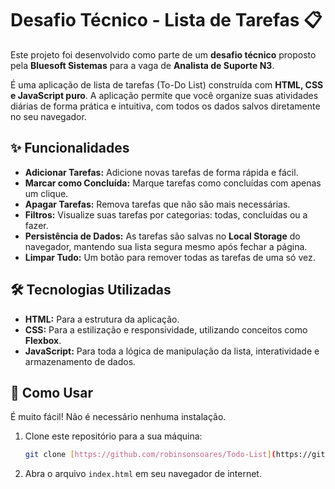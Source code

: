 # Desafio Técnico - Lista de Tarefas 📋

Este projeto foi desenvolvido como parte de um **desafio técnico** proposto pela **Bluesoft Sistemas** para a vaga de **Analista de Suporte N3**.

É uma aplicação de lista de tarefas (To-Do List) construída com **HTML, CSS e JavaScript puro**. A aplicação permite que você organize suas atividades diárias de forma prática e intuitiva, com todos os dados salvos diretamente no seu navegador.

## ✨ Funcionalidades

- **Adicionar Tarefas:** Adicione novas tarefas de forma rápida e fácil.
- **Marcar como Concluída:** Marque tarefas como concluídas com apenas um clique.
- **Apagar Tarefas:** Remova tarefas que não são mais necessárias.
- **Filtros:** Visualize suas tarefas por categorias: todas, concluídas ou a fazer.
- **Persistência de Dados:** As tarefas são salvas no **Local Storage** do navegador, mantendo sua lista segura mesmo após fechar a página.
- **Limpar Tudo:** Um botão para remover todas as tarefas de uma só vez.

## 🛠️ Tecnologias Utilizadas

- **HTML:** Para a estrutura da aplicação.
- **CSS:** Para a estilização e responsividade, utilizando conceitos como **Flexbox**.
- **JavaScript:** Para toda a lógica de manipulação da lista, interatividade e armazenamento de dados.

## 🚀 Como Usar

É muito fácil! Não é necessário nenhuma instalação.

1.  Clone este repositório para a sua máquina:
    ```bash
    git clone [https://github.com/robinsonsoares/Todo-List](https://github.com/robinsonsoares/Todo-List)
    ```
2.  Abra o arquivo `index.html` em seu navegador de internet.
